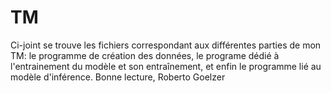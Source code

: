 # TM
Ci-joint se trouve les fichiers correspondant aux différentes parties de mon TM: le programme de création des données, le programe dédié à l'entrainement du modèle et son entraînement, et enfin le programme lié au modèle d'inférence.
Bonne lecture,
Roberto Goelzer
